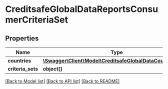 # CreditsafeGlobalDataReportsConsumerCriteriaSet

## Properties
Name | Type | Description | Notes
------------ | ------------- | ------------- | -------------
**countries** | [**\Swagger\Client\Model\CreditsafeGlobalDataCountryCode[]**](CreditsafeGlobalDataCountryCode.md) |  | [optional] 
**criteria_sets** | **object[]** |  | [optional] 

[[Back to Model list]](../../README.md#documentation-for-models) [[Back to API list]](../../README.md#documentation-for-api-endpoints) [[Back to README]](../../README.md)

